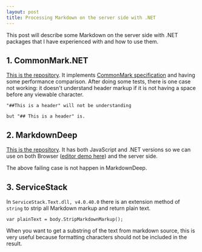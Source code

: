 ```yaml
---
layout: post
title: Processing Markdown on the server side with .NET
---
```


This post will describe some Markdown on the server side with .NET packages that I have experienced with and how to use them.

## 1. CommonMark.NET

[This is the repository][1]. It implements [CommonMark specification][2] and having some performance comparison.
After doing some tests, there is one case not working: it doesn't understand header markup if it is not having a space
before any viewable character.

```
"##This is a header" will not be understanding

but "## This is a header" is.
```

## 2. MarkdownDeep
[This is the repository][4]. It has both JavaScript and .NET versions so we can use on both Browser ([editor demo here][5]) and the server side.

The above failing case is not happen in MarkdownDeep.

## 3. ServiceStack

In `ServiceStack.Text.dll, v4.0.40.0` there is an extension method of `string` to strip all Markdown markup
and return plain text.

```
var plainText = body.StripMarkdownMarkup();
```

When you want to get a substring of the text from markdown source, this is very useful because formatting characters
should not be included in the result.


[1]: https://github.com/Knagis/CommonMark.NET/
[2]: http://spec.commonmark.org/
[3]: http://www.toptensoftware.com/markdowndeep/
[4]: https://github.com/toptensoftware/MarkdownDeep
[5]: http://www.toptensoftware.com/markdowndeep/dingus